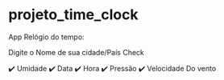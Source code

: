 # projeto_time_clock

App Relógio do tempo:

Digite o Nome de sua cidade/País 
 Check 
 
✔️ Umidade 
✔️ Data
✔️ Hora
✔️ Pressão
✔️ Velocidade Do vento
